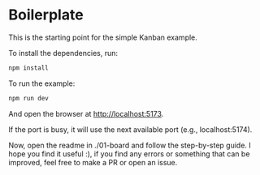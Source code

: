 # Boilerplate

This is the starting point for the simple Kanban example.

To install the dependencies, run:

```bash
npm install
```

To run the example:

```bash
npm run dev
```

And open the browser at [http://localhost:5173](http://localhost:5173).

If the port is busy, it will use the next available port (e.g., localhost:5174).

Now, open the readme in ./01-board and follow the step-by-step guide. I hope you find it useful :), if you find any errors or something that can be improved, feel free to make a PR or open an issue.
